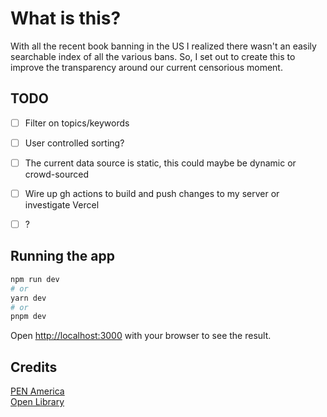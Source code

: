 # What is this?

With all the recent book banning in the US I realized there wasn't an easily searchable index of all the various bans. So, I set out to create this to improve the transparency around our current censorious moment.

## TODO

- [ ] Filter on topics/keywords  
- [ ] User controlled sorting?  
- [ ] The current data source is static, this could maybe be dynamic or crowd-sourced  
- [ ] Wire up gh actions to build and push changes to my server or investigate Vercel
- [ ] ?  


## Running the app

```bash
npm run dev
# or
yarn dev
# or
pnpm dev
```

Open [http://localhost:3000](http://localhost:3000) with your browser to see the result.

## Credits

[PEN America](https://pen.org/banned-in-the-usa/)  
[Open Library](https://openlibrary.org/)
